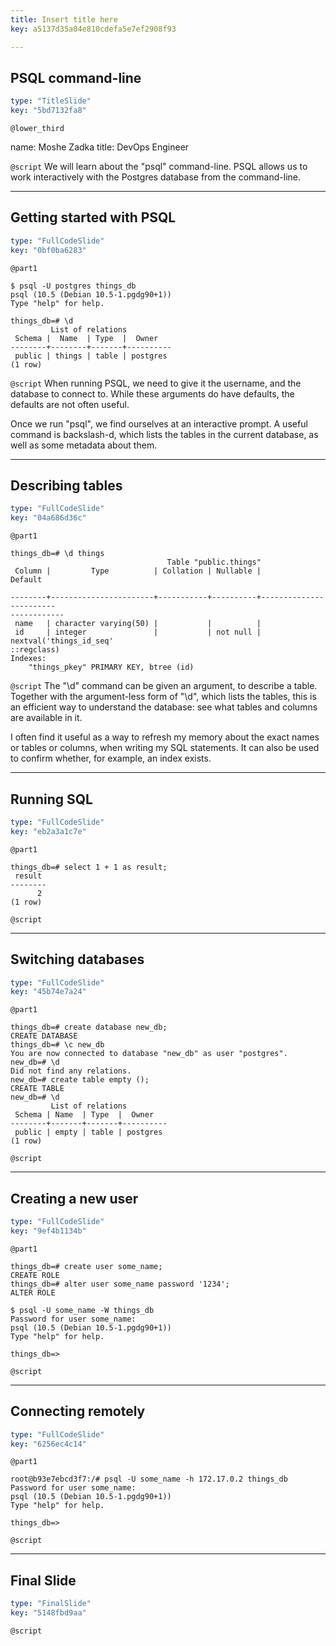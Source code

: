 ```yaml
---
title: Insert title here
key: a5137d35a04e810cdefa5e7ef2908f93

---
```

## PSQL command-line

```yaml
type: "TitleSlide"
key: "5bd7132fa8"
```

`@lower_third`

name: Moshe Zadka
title: DevOps Engineer


`@script`
We will learn about the "psql" command-line. PSQL allows us to work interactively with the Postgres database from the command-line.


---
## Getting started with PSQL

```yaml
type: "FullCodeSlide"
key: "0bf0ba6283"
```

`@part1`
```
$ psql -U postgres things_db
psql (10.5 (Debian 10.5-1.pgdg90+1))
Type "help" for help.

things_db=# \d
         List of relations
 Schema |  Name  | Type  |  Owner   
--------+--------+-------+----------
 public | things | table | postgres
(1 row)

```


`@script`
When running PSQL, we need to give it the username, and the database to connect to. While these arguments do have defaults, the defaults are not often useful.

Once we run "psql", we find ourselves at an interactive prompt. A useful command is backslash-d, which lists the tables in the current database, as well as some metadata about them.


---
## Describing tables

```yaml
type: "FullCodeSlide"
key: "04a686d36c"
```

`@part1`
```
things_db=# \d things
                                   Table "public.things"
 Column |         Type          | Collation | Nullable |              Default   
            
--------+-----------------------+-----------+----------+------------------------
------------
 name   | character varying(50) |           |          | 
 id     | integer               |           | not null | nextval('things_id_seq'
::regclass)
Indexes:
    "things_pkey" PRIMARY KEY, btree (id)
```


`@script`
The "\d" command can be given an argument, to describe a table. Together with the argument-less form of "\d", which lists the tables, this is an efficient way to understand the database: see what tables and columns are available in it.

I often find it useful as a way to refresh my memory about the exact names or tables or columns, when writing my SQL statements. It can also be used to confirm whether, for example, an index exists.


---
## Running SQL

```yaml
type: "FullCodeSlide"
key: "eb2a3a1c7e"
```

`@part1`
```
things_db=# select 1 + 1 as result;
 result 
--------
      2
(1 row)
```


`@script`



---
## Switching databases

```yaml
type: "FullCodeSlide"
key: "45b74e7a24"
```

`@part1`
```
things_db=# create database new_db;
CREATE DATABASE
things_db=# \c new_db
You are now connected to database "new_db" as user "postgres".
new_db=# \d
Did not find any relations.
new_db=# create table empty ();
CREATE TABLE
new_db=# \d
         List of relations
 Schema | Name  | Type  |  Owner   
--------+-------+-------+----------
 public | empty | table | postgres
(1 row)
```


`@script`



---
## Creating a new user

```yaml
type: "FullCodeSlide"
key: "9ef4b1134b"
```

`@part1`
```
things_db=# create user some_name;                                              
CREATE ROLE                                        
things_db=# alter user some_name password '1234';
ALTER ROLE                                                                                                    
```

```
$ psql -U some_name -W things_db                            
Password for user some_name:                                                   
psql (10.5 (Debian 10.5-1.pgdg90+1))                   
Type "help" for help.                                                           
                                                   
things_db=>                                                                     
```


`@script`



---
## Connecting remotely

```yaml
type: "FullCodeSlide"
key: "6256ec4c14"
```

`@part1`
```
root@b93e7ebcd3f7:/# psql -U some_name -h 172.17.0.2 things_db
Password for user some_name: 
psql (10.5 (Debian 10.5-1.pgdg90+1))
Type "help" for help.

things_db=> 
```


`@script`



---
## Final Slide

```yaml
type: "FinalSlide"
key: "5148fbd9aa"
```

`@script`


